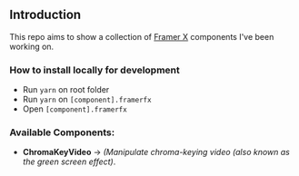 ## Introduction

This repo aims to show a collection of [Framer X](https://www.framer.com/) components I've been working on.

### How to install locally for development

- Run `yarn` on root folder
- Run `yarn` on `[component].framerfx`
- Open `[component].framerfx`

### Available Components:

- **ChromaKeyVideo** -> _(Manipulate chroma-keying video (also known as the green screen effect)_.